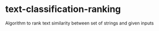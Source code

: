 # text-classification-ranking
Algorithm to rank text similarity between set of strings and given inputs
